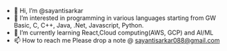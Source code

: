 - 👋 Hi, I’m @sayantisarkar
- 👀 I’m interested in programming in various languages starting from GW Basic, C, C++, Java, .Net, Javascript, Python.
- 🌱 I’m currently learning React,Cloud computing(AWS, GCP) and AI/ML
- 📫 How to reach me Please drop a note @ sayantisarkar088@gmail.com

<!---
sayantisarkar/sayantisarkar is a ✨ special ✨ repository because its `README.md` (this file) appears on your GitHub profile.
You can click the Preview link to take a look at your changes.
--->
